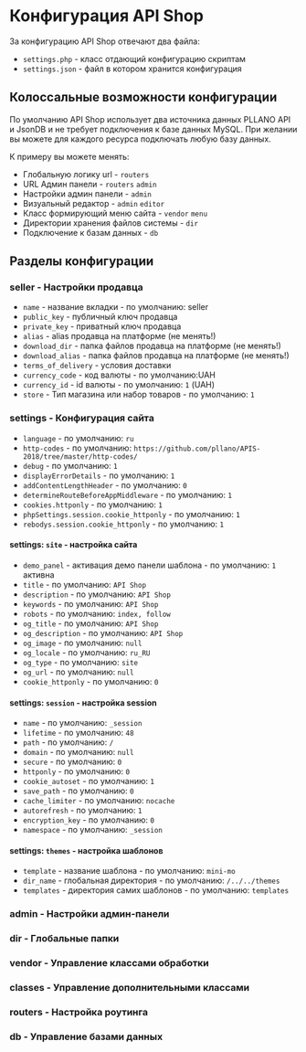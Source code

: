 # Конфигурация API Shop
За конфигурацию API Shop отвечают два файла:
- `settings.php` - класс отдающий конфигурацию скриптам
- `settings.json` - файл в котором хранится конфигурация
## Колоссальные возможности конфигурации
По умолчанию API Shop использует два источника данных PLLANO API и JsonDB и не требует подключения к базе данных MySQL. При желании вы можете для каждого ресурса подключать любую базу данных.

К примеру вы можете менять:
- Глобальную логику url - `routers`
- URL Админ панели - `routers` `admin`
- Настройки админ панели - `admin`
- Визуальный редактор - `admin` `editor`
- Класс формирующий меню сайта - `vendor` `menu`
- Директории хранения файлов системы - `dir`
- Подключение к базам данных - `db`

## Разделы конфигурации
### seller - Настройки продавца
- `name` - название вкладки - по умолчанию: seller
- `public_key` - публичный ключ продавца
- `private_key` - приватный ключ продавца
- `alias` - alias продавца на платформе (не менять!)
- `download_dir` - папка файлов продавца на платформе (не менять!)
- `download_alias` - папка файлов продавца на платформе (не менять!)
- `terms_of_delivery` - условия доставки
- `currency_code` - код валюты - по умолчанию:UAH
- `currency_id` - id валюты - по умолчанию: `1` (UAH)
- `store` - Тип магазина или набор товаров - по умолчанию: `1`
### settings - Конфигурация сайта
- `language` - по умолчанию: `ru`
- `http-codes` - по умолчанию: `https://github.com/pllano/APIS-2018/tree/master/http-codes/`
- `debug` - по умолчанию: `1`
- `displayErrorDetails` - по умолчанию: `1`
- `addContentLengthHeader` - по умолчанию: `0`
- `determineRouteBeforeAppMiddleware` - по умолчанию: `1`
- `cookies.httponly` - по умолчанию: `1`
- `phpSettings.session.cookie_httponly` - по умолчанию: `1`
- `rebodys.session.cookie_httponly` - по умолчанию: `1`
#### settings: `site` - настройка сайта
- `demo_panel` - активация демо панели шаблона - по умолчанию: `1` активна
- `title` - по умолчанию: `API Shop`
- `description` - по умолчанию: `API Shop`
- `keywords` - по умолчанию: `API Shop`
- `robots` - по умолчанию: `index, follow`
- `og_title` - по умолчанию: `API Shop`
- `og_description` - по умолчанию: `API Shop`
- `og_image` - по умолчанию: `null`
- `og_locale` - по умолчанию: `ru_RU`
- `og_type` - по умолчанию: `site`
- `og_url` - по умолчанию: `null`
- `cookie_httponly` - по умолчанию: `0`
#### settings: `session` - настройка session
- `name` - по умолчанию: `_session`
- `lifetime` - по умолчанию: `48`
- `path` - по умолчанию: `/`
- `domain` - по умолчанию: `null`
- `secure` - по умолчанию: `0`
- `httponly` - по умолчанию: `0`
- `cookie_autoset` - по умолчанию: `1`
- `save_path` - по умолчанию: `0`
- `cache_limiter` - по умолчанию: `nocache`
- `autorefresh` - по умолчанию: `1`
- `encryption_key` - по умолчанию: `0`
- `namespace` - по умолчанию: `_session`

#### settings: `themes` - настройка шаблонов
- `template` - название шаблона - по умолчанию: `mini-mo`
- `dir_name` - глобальная директория - по умолчанию: `/../../themes`
- `templates` - директория самих шаблонов - по умолчанию: `templates`

### admin - Настройки админ-панели

### dir - Глобальные папки

### vendor - Управление классами обработки

### classes - Управление дополнительными классами

### routers - Настройка роутинга

### db - Управление базами данных
